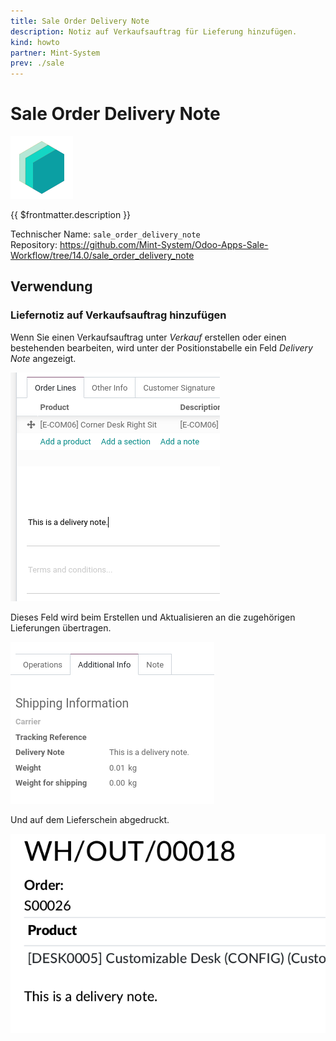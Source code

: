 ```yaml
---
title: Sale Order Delivery Note
description: Notiz auf Verkaufsauftrag für Lieferung hinzufügen.
kind: howto
partner: Mint-System
prev: ./sale
---
```

# Sale Order Delivery Note
![icon_oms_box](attachments/icons_odoo_mint_system.png)

{{ $frontmatter.description }}

Technischer Name: `sale_order_delivery_note`\
Repository: <https://github.com/Mint-System/Odoo-Apps-Sale-Workflow/tree/14.0/sale_order_delivery_note>

## Verwendung

### Liefernotiz auf Verkaufsauftrag hinzufügen

Wenn Sie einen Verkaufsauftrag unter *Verkauf* erstellen oder einen bestehenden bearbeiten, wird unter der Positionstabelle ein Feld *Delivery Note* angezeigt.

![](attachments/Sale%20Order%20Delivery%20Note%20note.png)

Dieses Feld wird beim Erstellen und Aktualisieren an die zugehörigen Lieferungen übertragen.

![](attachments/Sale%20Order%20Delivery%20Note%20stock.png)

Und auf dem Lieferschein abgedruckt.

![](attachments/Sale%20Order%20Delivery%20Note%20slip.png)
